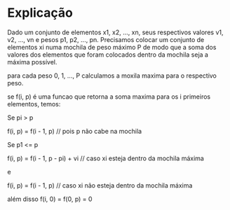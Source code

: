 # Explicação

Dado um conjunto de elementos x1, x2, ..., xn, seus respectivos valores v1, v2, ..., vn e pesos p1, p2, ..., pn. Precisamos
colocar um conjunto de elementos xi numa mochila de peso máximo P de modo que a soma dos valores dos elementos que foram
colocados dentro da mochila seja a máxima possível.

para cada peso 0, 1, ..., P calculamos a moxila maxima para o respectivo peso.


se f(i, p) é uma funcao que retorna a soma maxima para os i primeiros elementos, temos:

Se pi > p

f(i, p) = f(i - 1, p) // pois p não cabe na mochila

Se p1 <= p

f(i, p) = f(i - 1, p - pi) + vi // caso xi esteja dentro da mochila máxima

e

f(i, p) = f(i - 1, p) // caso xi não esteja dentro da mochila máxima

além disso f(i, 0) = f(0, p) = 0

